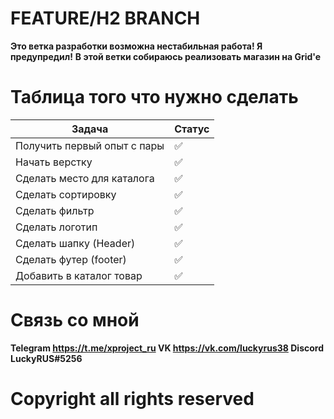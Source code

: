 # FEATURE/H2 BRANCH

**Это ветка разработки возможна нестабильная работа! Я предупредил!**
**В этой ветки собираюсь реализовать магазин на Grid'e**

# Таблица того что нужно сделать

| Задача                      | Статус             |
|-----------------------------|--------------------|
| Получить первый опыт с пары | :white_check_mark: |
| Начать верстку              | :white_check_mark: |
| Сделать место для каталога  | :white_check_mark: |
| Сделать сортировку          | :white_check_mark: |
| Сделать фильтр              | :white_check_mark: |
| Сделать  логотип            | :white_check_mark: |
| Сделать шапку (Header)      | :white_check_mark: |
| Сделать футер (footer)      | :white_check_mark: |
| Добавить в каталог товар    | :white_check_mark: |

# Связь со мной
**Telegram https://t.me/xproject_ru 
VK https://vk.com/luckyrus38
Discord LuckyRUS#5256**

# Copyright all rights reserved
